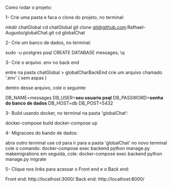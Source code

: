Como rodar o projeto:

1- Crie uma pasta e faca o clone do projeto, no terminal:

mkdir chatGlobal
cd chatGlobal
git clone git@github.com:Rafhael-Augusto/globalChat.git
cd globalChat

2- Crie um banco de dados, no terminal:
 
sudo -u postgres psql
CREATE DATABASE messages;
\q

3- Crie o arquivo .env no back end

entre na pasta chatGlobal > globalCharBackEnd
crie um arquivo chamado '.env' ( sem aspas )

dentro desse arquivo, cole o seguinte:

DB_NAME=messages
DB_USER=**seu usuario psql**
DB_PASSWORD=**senha do banco de dados**
DB_HOST=db
DB_POST=5432

3- Build usando docker, no terminal na pasta 'globalChat':

docker-compose build
docker-compose up

4- Migracoes do bando de dados:

abra outro terminal
use cd para ir para a pasta 'globalChat' no novo terminal
cole o comando: docker-compose exec backend python manage.py makemigrations
em seguida, cole: docker-compose exec backend python manage.py migrate

5- Clique nos links para acessar o Front end e o Back end:

Front end: http://localhost:3000/
Back end: http://localhost:8000/
